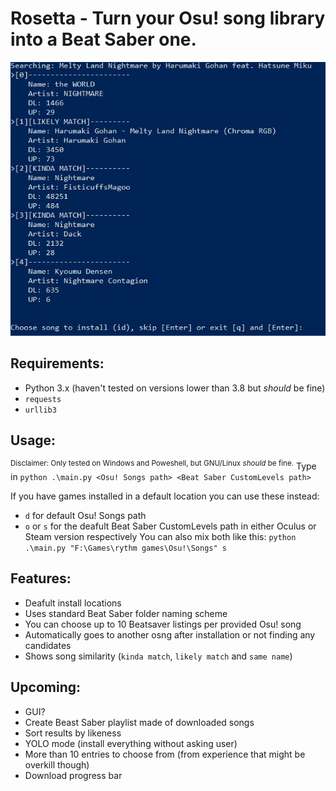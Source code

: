 # Rosetta - Turn your Osu! song library into a Beat Saber one.
![Example use](/screenshots/rosetta.jpg?raw=true "Optional Title")

## Requirements:
- Python 3.x (haven't tested on versions lower than 3.8 but *should* be fine)
- `requests`
- `urllib3`

## Usage:
<sup>Disclaimer: Only tested on Windows and Poweshell, but GNU/Linux *should* be fine.</sup>
Type in `python .\main.py <Osu! Songs path> <Beat Saber CustomLevels path>`

If you have games installed in a default location you can use these instead:
- `d` for default Osu! Songs path
- `o` or `s` for the deafult Beat Saber CustomLevels path in either Oculus or Steam version respectively
You can also mix both like this:
`python .\main.py "F:\Games\rythm games\Osu!\Songs" s`

## Features:
- Deafult install locations
- Uses standard Beat Saber folder naming scheme
- You can choose up to 10 Beatsaver listings per provided Osu! song
- Automatically goes to another osng after installation or not finding any candidates
- Shows song similarity (`kinda match`, `likely match` and `same name`)

## Upcoming:
- GUI?
- Create Beast Saber playlist made of downloaded songs
- Sort results by likeness
- YOLO mode (install everything without asking user)
- More than 10 entries to choose from (from experience that might be overkill though)
- Download progress bar
